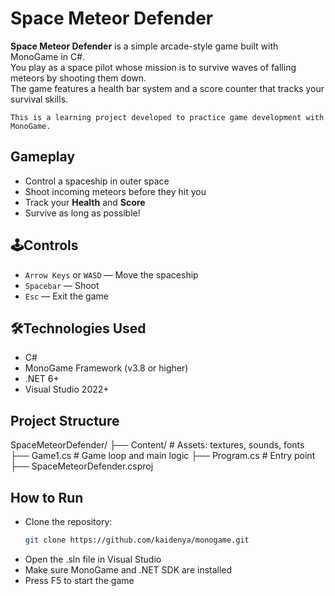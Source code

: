 # Space Meteor Defender

**Space Meteor Defender** is a simple arcade-style game built with MonoGame in C#.  
You play as a space pilot whose mission is to survive waves of falling meteors by shooting them down.  
The game features a health bar system and a score counter that tracks your survival skills.

`This is a learning project developed to practice game development with MonoGame.`

## Gameplay

- Control a spaceship in outer space
- Shoot incoming meteors before they hit you
- Track your **Health** and **Score**
- Survive as long as possible!

## 🕹Controls

- `Arrow Keys` or `WASD` — Move the spaceship
- `Spacebar` — Shoot
- `Esc` — Exit the game

## 🛠Technologies Used

- C#
- MonoGame Framework (v3.8 or higher)
- .NET 6+
- Visual Studio 2022+

## Project Structure

SpaceMeteorDefender/
├── Content/ # Assets: textures, sounds, fonts
├── Game1.cs # Game loop and main logic
├── Program.cs # Entry point
├── SpaceMeteorDefender.csproj

## How to Run
- Clone the repository:
   ```bash
   git clone https://github.com/kaidenya/monogame.git
-  Open the .sln file in Visual Studio
-  Make sure MonoGame and .NET SDK are installed
-  Press F5 to start the game



   
